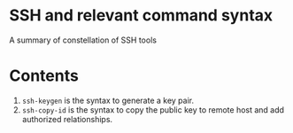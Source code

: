 # SSH and relevant command syntax
A summary of constellation of SSH tools

# Contents
1) `ssh-keygen` is the syntax to generate a key pair.
2) `ssh-copy-id` is the syntax to copy the public key to remote host and add authorized relationships.
